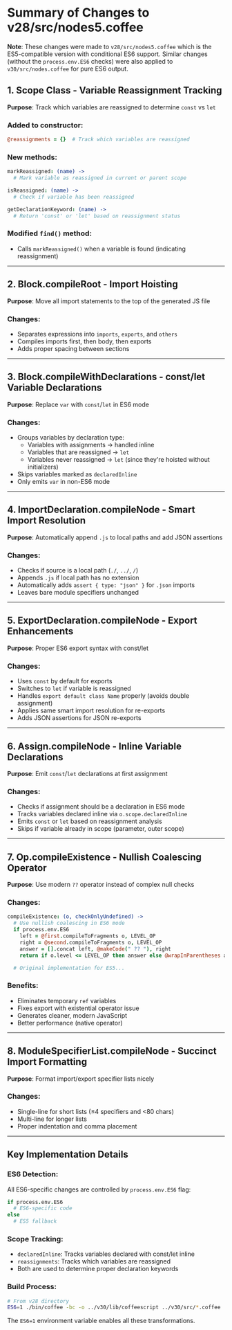 # Summary of Changes to v28/src/nodes5.coffee

**Note**: These changes were made to `v28/src/nodes5.coffee` which is the ES5-compatible version with conditional ES6 support. Similar changes (without the `process.env.ES6` checks) were also applied to `v30/src/nodes.coffee` for pure ES6 output.

## 1. Scope Class - Variable Reassignment Tracking
**Purpose**: Track which variables are reassigned to determine `const` vs `let`

### Added to constructor:
```coffee
@reassignments = {}  # Track which variables are reassigned
```

### New methods:
```coffee
markReassigned: (name) ->
  # Mark variable as reassigned in current or parent scope

isReassigned: (name) ->
  # Check if variable has been reassigned

getDeclarationKeyword: (name) ->
  # Return 'const' or 'let' based on reassignment status
```

### Modified `find()` method:
- Calls `markReassigned()` when a variable is found (indicating reassignment)

---

## 2. Block.compileRoot - Import Hoisting
**Purpose**: Move all import statements to the top of the generated JS file

### Changes:
- Separates expressions into `imports`, `exports`, and `others`
- Compiles imports first, then body, then exports
- Adds proper spacing between sections

---

## 3. Block.compileWithDeclarations - const/let Variable Declarations
**Purpose**: Replace `var` with `const`/`let` in ES6 mode

### Changes:
- Groups variables by declaration type:
  - Variables with assignments → handled inline
  - Variables that are reassigned → `let`
  - Variables never reassigned → `let` (since they're hoisted without initializers)
- Skips variables marked as `declaredInline`
- Only emits `var` in non-ES6 mode

---

## 4. ImportDeclaration.compileNode - Smart Import Resolution
**Purpose**: Automatically append `.js` to local paths and add JSON assertions

### Changes:
- Checks if source is a local path (`./`, `../`, `/`)
- Appends `.js` if local path has no extension
- Automatically adds `assert { type: "json" }` for `.json` imports
- Leaves bare module specifiers unchanged

---

## 5. ExportDeclaration.compileNode - Export Enhancements
**Purpose**: Proper ES6 export syntax with const/let

### Changes:
- Uses `const` by default for exports
- Switches to `let` if variable is reassigned
- Handles `export default class Name` properly (avoids double assignment)
- Applies same smart import resolution for re-exports
- Adds JSON assertions for JSON re-exports

---

## 6. Assign.compileNode - Inline Variable Declarations
**Purpose**: Emit `const`/`let` declarations at first assignment

### Changes:
- Checks if assignment should be a declaration in ES6 mode
- Tracks variables declared inline via `o.scope.declaredInline`
- Emits `const` or `let` based on reassignment analysis
- Skips if variable already in scope (parameter, outer scope)

---

## 7. Op.compileExistence - Nullish Coalescing Operator
**Purpose**: Use modern `??` operator instead of complex null checks

### Changes:
```coffee
compileExistence: (o, checkOnlyUndefined) ->
  # Use nullish coalescing in ES6 mode
  if process.env.ES6
    left = @first.compileToFragments o, LEVEL_OP
    right = @second.compileToFragments o, LEVEL_OP
    answer = [].concat left, @makeCode(" ?? "), right
    return if o.level <= LEVEL_OP then answer else @wrapInParentheses answer

  # Original implementation for ES5...
```

### Benefits:
- Eliminates temporary `ref` variables
- Fixes export with existential operator issue
- Generates cleaner, modern JavaScript
- Better performance (native operator)

---

## 8. ModuleSpecifierList.compileNode - Succinct Import Formatting
**Purpose**: Format import/export specifier lists nicely

### Changes:
- Single-line for short lists (≤4 specifiers and <80 chars)
- Multi-line for longer lists
- Proper indentation and comma placement

---

## Key Implementation Details

### ES6 Detection:
All ES6-specific changes are controlled by `process.env.ES6` flag:
```coffee
if process.env.ES6
  # ES6-specific code
else
  # ES5 fallback
```

### Scope Tracking:
- `declaredInline`: Tracks variables declared with const/let inline
- `reassignments`: Tracks which variables are reassigned
- Both are used to determine proper declaration keywords

### Build Process:
```bash
# From v28 directory
ES6=1 ./bin/coffee -bc -o ../v30/lib/coffeescript ../v30/src/*.coffee
```

The `ES6=1` environment variable enables all these transformations.
